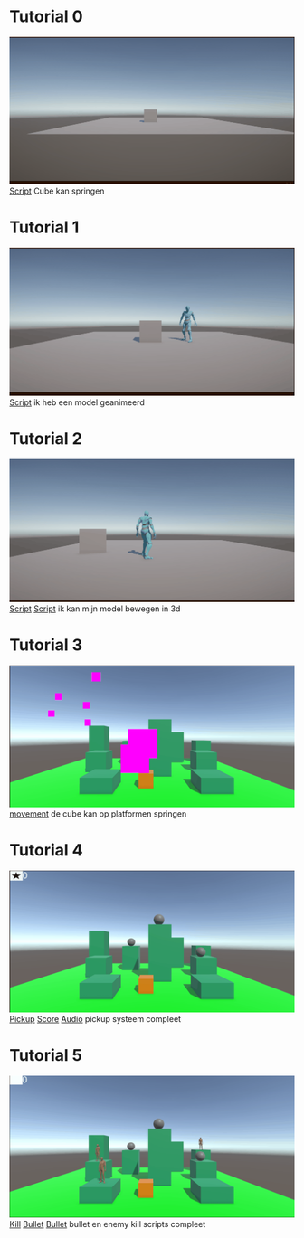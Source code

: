 # Tutorial 0
![Tutorial0](Tutorial0.gif)
[Script](Assets/Scripts/LaunchCube.cs)
Cube kan springen
# Tutorial 1
![Tutorial1](Tutorial1.gif)
[Script](Assets/Scripts/Animate.cs)
ik heb een model geanimeerd
# Tutorial 2
![Tutorial2](Tutorial2.gif)
[Script](Assets/Scripts/MoveBasic.cs)
[Script](Assets/Scripts/Animate.cs)
ik kan mijn model bewegen in 3d
# Tutorial 3
![Tutorial3](Tutorial3.gif)
[movement](Assets/Scripts/MoveBasic.cs)
de cube kan op platformen springen
# Tutorial 4
![Tutorial4](Tutorial4.gif)
[Pickup](Assets/Scripts/GetPickup.cs)
[Score](Assets/Scripts/KeepScore.cs)
[Audio](/Assets/Fx/pickupCoin.wav)
pickup systeem compleet
# Tutorial 5
![Tutorial5](Tutorial5.gif)
[Kill](Assets/Scripts/KillOnHit.cs)
[Bullet](/Assets/Scripts/MoveBullet.cs)
[Bullet](/Assets/Scripts/MoveBullet.cs)
bullet en enemy kill scripts compleet

